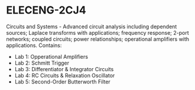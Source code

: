 # ELECENG-2CJ4
Circuits and Systems - Advanced circuit analysis including dependent sources; Laplace transforms with applications; frequency response; 2-port networks; coupled circuits; power relationships; operational amplifiers with applications.
Contains:
- Lab 1: Opperational Amplifiers
- Lab 2: Schmitt Trigger
- Lab 3: Differentiator & Integrator Circuits
- Lab 4: RC Circuits & Relaxation Oscillator
- Lab 5: Second-Order Butterworth Filter
